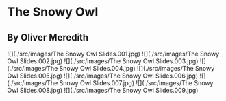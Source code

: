 # The Snowy Owl 
## By Oliver Meredith

![](./src/images/The Snowy Owl Slides.001.jpg)
![](./src/images/The Snowy Owl Slides.002.jpg)
![](./src/images/The Snowy Owl Slides.003.jpg)
![](./src/images/The Snowy Owl Slides.004.jpg)
![](./src/images/The Snowy Owl Slides.005.jpg)
![](./src/images/The Snowy Owl Slides.006.jpg)
![](./src/images/The Snowy Owl Slides.007.jpg)
![](./src/images/The Snowy Owl Slides.008.jpg)
![](./src/images/The Snowy Owl Slides.009.jpg)